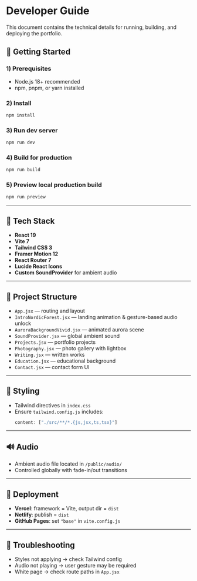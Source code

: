 # Developer Guide

This document contains the technical details for running, building, and deploying the portfolio.

## 🚀 Getting Started

### 1) Prerequisites
- Node.js 18+ recommended
- npm, pnpm, or yarn installed

### 2) Install
```bash
npm install
```

### 3) Run dev server
```bash
npm run dev
```

### 4) Build for production
```bash
npm run build
```

### 5) Preview local production build
```bash
npm run preview
```

---

## 🧱 Tech Stack
- **React 19**
- **Vite 7**
- **Tailwind CSS 3**
- **Framer Motion 12**
- **React Router 7**
- **Lucide React Icons**
- **Custom SoundProvider** for ambient audio

---

## 📂 Project Structure
- `App.jsx` — routing and layout
- `IntroNordicForest.jsx` — landing animation & gesture-based audio unlock
- `AuroraBackgroundVivid.jsx` — animated aurora scene
- `SoundProvider.jsx` — global ambient sound
- `Projects.jsx` — portfolio projects
- `Photography.jsx` — photo gallery with lightbox
- `Writing.jsx` — written works
- `Education.jsx` — educational background
- `Contact.jsx` — contact form UI

---

## 🎨 Styling
- Tailwind directives in `index.css`
- Ensure `tailwind.config.js` includes:  
  ```js
  content: ["./src/**/*.{js,jsx,ts,tsx}"]
  ```

---

## 🔊 Audio
- Ambient audio file located in `/public/audio/`
- Controlled globally with fade-in/out transitions

---

## 🚢 Deployment
- **Vercel**: framework = Vite, output dir = `dist`
- **Netlify**: publish = `dist`
- **GitHub Pages**: set `"base"` in `vite.config.js`

---

## 🐛 Troubleshooting
- Styles not applying → check Tailwind config
- Audio not playing → user gesture may be required
- White page → check route paths in `App.jsx`
